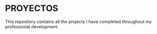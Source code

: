 # PROYECTOS
This repository contains all the projects I have completed throughout my professional development.
